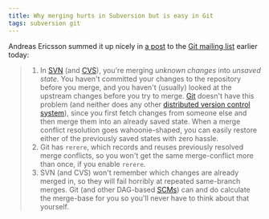 ```yaml
---
title: Why merging hurts in Subversion but is easy in Git
tags: subversion git
---
```


Andreas Ericsson summed it up nicely in [a post](http://news.gmane.org/find-root.php?message_id=%3c4A434D6F.2090105%40op5.se%3e) to the [Git mailing list](/wiki/Git_mailing_list) earlier today:

> 1.  In [SVN](/wiki/SVN) (and [CVS](/wiki/CVS)), you're merging *unknown changes* into *unsaved state*. You haven't committed your changes to the repository before you merge, and you haven't (usually) looked at the upstream changes before you try to merge. [Git](/wiki/Git) doesn't have this problem (and neither does any other [distributed version control system](/wiki/distributed_version_control_system)), since you first fetch changes from someone else and then merge them into an already saved state. When a merge conflict resolution goes wahoonie-shaped, you can easily restore either of the previously saved states with zero hassle.
> 2.  Git has `rerere`, which records and reuses previously resolved merge conflicts, so you won't get the same merge-conflict more than once, if you enable `rerere`.
> 3.  SVN (and CVS) won't remember which changes are already merged in, so they will fail horribly at repeated same-branch merges. Git (and other DAG-based [SCMs](/wiki/SCMs)) can and do calculate the merge-base for you so you'll never have to think about that yourself.

